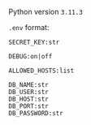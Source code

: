 Python version `3.11.3`

`.env` format:

```
SECRET_KEY:str

DEBUG:on|off

ALLOWED_HOSTS:list

DB_NAME:str
DB_USER:str
DB_HOST:str
DB_PORT:str
DB_PASSWORD:str
```
